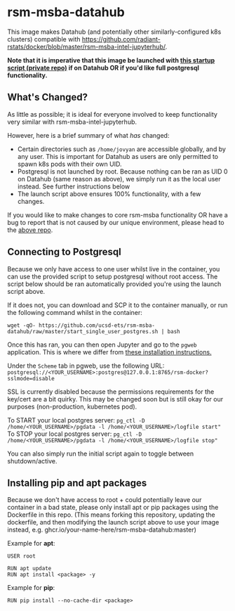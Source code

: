 # rsm-msba-datahub
This image makes Datahub (and potentially other similarly-configured k8s clusters) compatible with https://github.com/radiant-rstats/docker/blob/master/rsm-msba-intel-jupyterhub/.

**Note that it is imperative that this image be launched with [this startup script (private repo)](https://github.com/ucsd-ets/launch-sh/blob/main/bin/launch-rsm-msba.sh) if on Datahub OR if you'd like full postgresql functionality.**

## What's Changed?
As little as possible; it is ideal for everyone involved to keep functionality very similar with rsm-msba-intel-jupyterhub.

However, here is a brief summary of what *has* changed:
- Certain directories such as `/home/jovyan` are accessible globally, and by any user. This is important for Datahub as users are only permitted to spawn k8s pods with their own UID.
- Postgresql is not launched by root. Because nothing can be ran as UID 0 on Datahub (same reason as above), we simply run it as the local user instead. See further instructions below
- The launch script above ensures 100% functionality, with a few changes.

If you would like to make changes to core rsm-msba functionality OR have a bug to report that is not caused by our unique environment, please head to the [above repo](https://github.com/radiant-rstats/docker/blob/master/rsm-msba-intel-jupyterhub/).

## Connecting to Postgresql
Because we only have access to one user whilst live in the container, you can use the provided script to setup postgresql without root access.
The script below should be ran automatically provided you're using the launch script above.

If it does not, you can download and SCP it to the container manually, or run the following command whilst in the container:

`wget -qO- https://github.com/ucsd-ets/rsm-msba-datahub/raw/master/start_single_user_postgres.sh | bash`

Once this has ran, you can then open Jupyter and go to the `pgweb` application. 
This is where we differ from [these installation instructions.](https://github.com/radiant-rstats/docker/blob/master/install/rsm-msba-linux.md#connecting-to-postgresql)

Under the `Scheme` tab in pgweb, use the following URL:
`postgresql://<YOUR_USERNAME>:postgres@127.0.0.1:8765/rsm-docker?sslmode=disable`

SSL is currently disabled because the permissions requirements for the key/cert are a bit quirky.
This may be changed soon but is still okay for our purposes (non-production, kubernetes pod).

To START your local postgres server: `pg_ctl -D /home/<YOUR_USERNAME>/pgdata -l /home/<YOUR_USERNAME>/logfile start"`
To STOP your local postgres server: `pg_ctl -D /home/<YOUR_USERNAME>/pgdata -l /home/<YOUR_USERNAME>/logfile stop"`

You can also simply run the initial script again to toggle between shutdown/active.

## Installing pip and apt packages
Because we don't have access to root + could potentially leave our container in a bad state, please only install apt or pip packages using the Dockerfile in this repo.
(This means forking this repository, updating the dockerfile, and then modifying the launch script above to use your image instead, e.g. ghcr.io/your-name-here/rsm-msba-datahub:master)

Example for **apt**: 

```
USER root

RUN apt update
RUN apt install <package> -y
```

Example for **pip**:

```
RUN pip install --no-cache-dir <package>
```